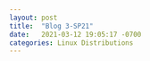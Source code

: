 ```yaml
---
layout: post
title:  "Blog 3-SP21"
date:   2021-03-12 19:05:17 -0700
categories: Linux Distributions
---
```


